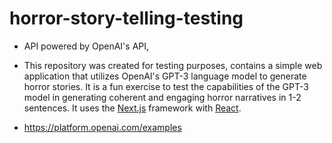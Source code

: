 # horror-story-telling-testing
- API powered by OpenAI's API,
- This repository was created for testing purposes, contains a simple web application that utilizes OpenAI's GPT-3 language model to generate horror stories. It is a fun exercise to test the capabilities of the GPT-3 model in generating coherent and engaging horror narratives in 1-2 sentences. It uses the [Next.js](https://nextjs.org/) framework with [React](https://reactjs.org/).

- https://platform.openai.com/examples
